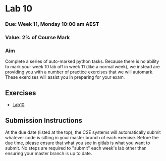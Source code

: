 # Lab 10

### Due: Week 11, Monday 10:00 am AEST

### Value: 2% of Course Mark 

### Aim

Complete a series of auto-marked python tasks. Because there is no ability to mark your week 10 lab off in week 11 (like a normal week), we instead are providing you with a number of practice exercises that we will automark. These exercises will assist you in preparing for your exam.

## Exercises

 * [Lab10](https://cgi.cse.unsw.edu.au/~cs1531/redirect/?path=COMP1531/21T1/students/_/lab10)

## Submission Instructions

At the due date (listed at the top), the CSE systems will automatically submit whatever code is sitting in your master branch of each exercise. Before the due time, please ensure that what you see in gitlab is what you want to submit. No steps are required to "submit" each week's lab other than ensuring your master branch is up to date.
